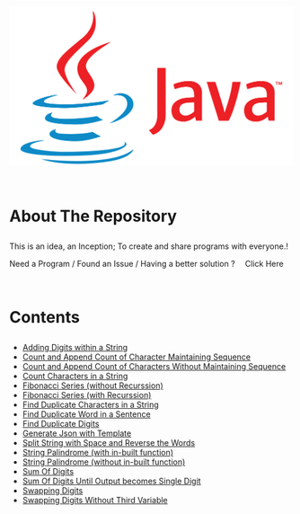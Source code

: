 <p align='center'>
  <a href='https://github.com/SriramanRaji/Java-Programs'>
    <img src='images/Java_logo_icon.png'>
  </a>
</p>
<br>

# <p style='text-align: justify;'>About The Repository</p>

<p style='text-align: justify;'>This is an idea, an Inception;  To create and share programs with everyone.!</p>
<p align='justify'> Need a Program / Found an Issue / Having a better solution ? &emsp;<a style='color: coroal; text-decoration:none;' href='https://sriramanraji.github.io/requestprogram/'>Click Here</a></p>
<br>

# <p style='text-align: justify;'>Contents</p>

<div style='width: 100%;'>

- [Adding Digits within a String](https://github.com/SriramanRaji/Java-Programs/blob/main/AddDigitsInString.java)
- [Count and Append Count of Character Maintaining Sequence](https://github.com/SriramanRaji/Java-Programs/blob/main/CountAndAppendWithMaintainingSequence.java)
- [Count and Append Count of Characters Without Maintaining Sequence](https://github.com/SriramanRaji/Java-Programs/blob/main/CountAndAppendWithoutMaintainingSequence.java)
- [Count Characters in a String](https://github.com/SriramanRaji/Java-Programs/blob/main/CountCharacters.java)
- [Fibonacci Series (without Recurssion)](https://github.com/SriramanRaji/Java-Programs/blob/main/FibonacciWithoutRecurssion.java)
- [Fibonacci Series (with Recurssion)](https://github.com/SriramanRaji/Java-Programs/blob/main/FibonacciWithRecurssion.java)
- [Find Duplicate Characters in a String](https://github.com/SriramanRaji/Java-Programs/blob/main/FindDuplicateCharacter.java)
- [Find Duplicate Word in a Sentence](https://github.com/SriramanRaji/Java-Programs/blob/main/FindDuplicateWordInSentence.java)
- [Find Duplicate Digits](https://github.com/SriramanRaji/Java-Programs/blob/main/FindDuplicateDigits.java)
- [Generate Json with Template](https://github.com/SriramanRaji/Java-Programs/blob/main/generateJsonWithtemplate)
- [Split String with Space and Reverse the Words](https://github.com/SriramanRaji/Java-Programs/blob/main/SplitAndReverse.java)
- [String Palindrome (with in-built function)](https://github.com/SriramanRaji/Java-Programs/blob/main/StringPalindrome.java)
- [String Palindrome (without in-built function)](https://github.com/SriramanRaji/Java-Programs/blob/main/StringPalindromeWithoutInbuiltFunction.java)
- [Sum Of Digits](https://github.com/SriramanRaji/Java-Programs/blob/main/SumOfDigits.java)
- [Sum Of Digits Until Output becomes Single Digit](https://github.com/SriramanRaji/Java-Programs/blob/main/SumOfDigitsUntilSingleDigit.java)
- [Swapping Digits](https://github.com/SriramanRaji/Java-Programs/blob/main/SwappingNumbers.java)
- [Swapping Digits Without Third Variable](https://github.com/SriramanRaji/Java-Programs/blob/main/SwappingNumbersWithoutThirdVariable.java)


</div>
